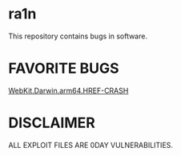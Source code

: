 # ra1n

This repository contains bugs in software. 

# FAVORITE BUGS

[WebKit.Darwin.arm64.HREF-CRASH](https://github.com/ra1n-security/bugs/blob/master/WebKit.Darwin.arm64.HREF-CRASH.md)

# DISCLAIMER

ALL EXPLOIT FILES ARE 0DAY VULNERABILITIES. 
